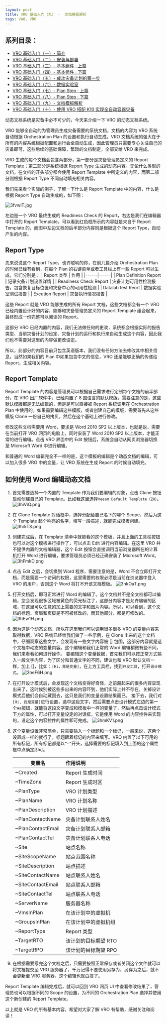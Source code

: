 ```yaml
---
layout: post
title: VRO 基础入门（九） -  文档模板解析
tags: VAO, VRO
---
```


## 系列目录：

- [VRO 基础入门（一）-  简介](https://blog.backupnext.cloud/_posts/2023-05-24-VRO-v6-Guide-01/)
- [VRO 基础入门（二）-  安装与部署](https://blog.backupnext.cloud/_posts/2023-05-25-VRO-v6-Guide-02/)
- [VRO 基础入门（三）-  基本组件 · 上篇](https://blog.backupnext.cloud/_posts/2023-05-26-VRO-v6-Guide-03/)
- [VRO 基础入门（四）-  基本组件 · 下篇](https://blog.backupnext.cloud/_posts/2023-05-26-VRO-v6-Guide-03/)
- [VRO 基础入门（五）-  成功灾备计划的第一步](https://blog.backupnext.cloud/_posts/2023-05-26-VRO-v6-Guide-03/)
- [VRO 基础入门（六）-  数据实验室](https://blog.backupnext.cloud/_posts/2023-05-26-VRO-v6-Guide-03/)
- [VRO 基础入门（七）-  Plan Step  · 上篇](https://blog.backupnext.cloud/_posts/2023-05-26-VRO-v6-Guide-03/)
- [VRO 基础入门（八）-  Plan Step  · 下篇](https://blog.backupnext.cloud/_posts/2023-05-26-VRO-v6-Guide-03/)
- [VRO 基础入门（九）-  文档模板解析](https://blog.backupnext.cloud/_posts/2023-05-26-VRO-v6-Guide-03/)
- [VRO 基础入门（十）-  使用 VRO 搭配 K10 实现全自动容器灾备](https://blog.backupnext.cloud/_posts/2023-05-26-VRO-v6-Guide-03/)

动态文档系统是灾备中必不可少的，今天来介绍一下 VRO 的动态文档系统。

VRO 能够全自动的为管理员生成灾备需要的系统文档，文档的内容为 VRO 系统自动根据 Orchestration Plan 的设置和执行自动生成。VRO 文档系统的强大在于所有的内容系统根据配置和运行会全自动生成，因此管理员只需要专心关注自己的灾备即可，这些后续的基础保障，繁琐的文档制定，全部交给 VRO 来完成。

VRO 生成的每个文档会包含两部分，第一部分是灾备管理员定义的 Report Template；第二部分是系统根据 Report Type 生成的动态内容。无论什么类型的文档，在文档的开头部分都会使用 Report Template 中所定义的内容，而第二部分则根据 Report Type 不同自动填充相关内容。

我们先来看个实际的例子，了解一下什么是 Report Template 中的内容，什么是根据 Report Type 自动生成的，如下图：

![3fvwlT.jpg](https://s2.ax1x.com/2020/03/03/3fvwlT.jpg)

左边是一个 VRO 最终生成的 Readiness Check 的 Report，右边是我们在编辑器中打开的 Report Template。可以看到红色框所示的内容就是来自于 Report Template 的，而图中左边文档的后半部分内容则是根据这个 Report Type，自动产生的内容。

## Report Type

先来说说这个 Report Type，也许聪明的你，在前几篇介绍 Orchestration Plan 的时候已经有看到，在每个 Plan 的右键菜单或者工具栏上有一些 Report 可以生成，它们分别是：
| Report 类型 | 作用 |
|------|------|
| Plan Definition Report | 记录灾备计划设置详情 |
| Readiness Check Report | 灾备计划可用性检测报告，包含恢复目标位置和灾备中心的可用性检测 |
| Datalab test Reort | 数据实验室测试报告 |
| Excution Report | 灾备执行情况报告 |

这些 Report 就是 VRO 能够生成的所有 Report 文档，这些文档都会有一个 VRO 已经内置设计好的内容，能够和灾备管理员定义的 Report Template 组合起来，最终形成一份完整可以阅读的 Report。

这部分 VRO 已经内置的内容，我们无法做任何的更改，系统都会根据实际的报告类型、当前灾备计划的设定、灾备计划的运行和执行来自动生成这个内容，因此我们也不需要对这里的内容做更改设定。

所以，此部分的内容目前只包含英语版本，我们没有任何方法去修改其中相关信息，当然如果我们的 Plan 中如果包含中文的信息，VRO 还是能够正确的传递给 Report，生成相关内容。

## Report Template

Report Template 的内容是管理员可以根据自己需求进行定制每个文档的前半部分，在 VRO 出厂软件中，已经内置了 8 国语言的默认模版，需要注意的是，这些默认模版都是无法编辑的，但是是可以直接被 Report 系统调用在 Orchestration Plan 中使用的。如果需要编辑这些模版，或者创建自己的模版，需要首先从这些模版 Clone 一份自己的拷贝，然后在这个基础上进行修改。

修改这些文档需要用 Word，要求是 Word 2010 SP2 以上版本，也就是说，需要在当前打开 VRO 网页的电脑上，同时安装了 Word 2010 SP2 以上版本，才能正常的进行编辑。点击 VRO 界面中的 Edit 按钮后，系统会自动从网页浏览器切换至 Microsoft Word 中进行编辑。

和普通的 Word 编辑完全不一样的是，这个模板的编辑是个动态文档的编辑，可以加入很多 VRO 中的变量，让 VRO 系统在生成 Report 的时候自动填充。

## 如何使用 Word 编辑动态文档

1. 首先需要选择一个内置的 Template 作为我们要编辑的对象，点击 Clone 按钮启动创建自己的 Template。比如我这里选择`Veeam Default Template（ZH）`。
   ![3hiViQ.png](https://s2.ax1x.com/2020/03/03/3hiViQ.png)
   
2. 在 Clone Template 对话框中，选择分配给自己名下的哪个 Scope，然后为这个 Template 起个响亮的名字，填写一段描述，就能完成模板创建。
   ![3hi5TS.png](https://s2.ax1x.com/2020/03/03/3hi5TS.png)

3. 创建完成后，在 Template 清单中就能看的这个模板，并且上面的工具栏按钮也可以对这个模板进行操作了，可以点击 Edit 进行内容编辑。在这里 VRO 并不提供内置的文档编辑器，这个 Edit 按钮会直接调用当前浏览器所在的计算机打开 Word 进行编辑，要求管理员必须已经正确安装了 Microsoft Word。
   ![3hFmkD.png](https://s2.ax1x.com/2020/03/03/3hFmkD.png)

4. 点击 Edit 之后，会切换到 Word 程序，需要注意的是，Word 不会立即打开文档，而是需要一个访问的权限，这里需要的权限必须是当前在浏览器中登入 VRO 的用户，否则这个 Word 将打不开该文档模板。
   ![3hkOaT.png](https://s2.ax1x.com/2020/03/03/3hkOaT.png)

5. 打开文档后，即可正常进行 Word 的编辑了。这个文档并不是全文档都可以编辑，您会发现很多区域被黄色的荧光标注了，这部分内容才是允许编辑的区域，在这里可以任意的加上需要的文字和图片内容。所以，可以看到，这个文档的标题、页眉和页脚是不可被修改的，而其他部分，都是可修改的。
   ![3hEw1H.png](https://s2.ax1x.com/2020/03/03/3hEw1H.png)

6. 因为这是个动态文档，所以在这里我们可以调用很多很多 VRO 的变量内容来取得数据，VRO 系统已经给我们做了一些示例，在 Clone 出来的这个文档中，仔细观察这些文字，会发现有一些文字内容被 [] 包围，这部分内容就是这个文档中动态的变量内容。这个编辑和我们正常的 Word 编辑稍微有些不同，我们来看看如何进行操作。
   要编辑这个变量数据，首先我们可以按正常方式输入一段文字内容，为了区分和普通文字的不同，建议也和 VRO 默认文档一样，加上 []，比如：`[Hi，我是变量]`，在上方工具栏，找到`开发工具`，打开`设计模式`。
   ![3heF6H.png](https://s2.ax1x.com/2020/03/03/3heF6H.png)

7. 在打开设计模式后，会发现这个文档变得好奇怪，之前藏起来的很多内容显现出来了，这时候别被这些多出来的内容吓到，他们实际上并不存在，关掉设计模式后他们会自动藏回去，这只是我们的变量设置结果而已。
   接下去，我们对`[Hi, 我是变量]`进行设置，选中这段文字，然后需要点击设计模式左边的第一个`Aa`按钮，就能将这段文字变成和模板中一样的变量了，然后再点击设计模式下方的属性，可以打开变量设定的对话框，它是使用 Word 的内容控件来实现的，设定这个内容控件的属性即可完成。
   ![3hmKV1.png](https://s2.ax1x.com/2020/03/03/3hmKV1.png)

8. 这个变量设置非常简单，只需要输入一个标题和一个标记，一般来说，这两个设置成一样的就行了，标题跟着标记的内容来填写。VRO 内置了以下可用的所有标记，所有标记都是以`“~”`开头，选择需要的标记填入到上面的这个属性框中点确定即可。

   | 变量名            | 作用说明             |
   | ----------------- | :------------------- |
   | ~Created          | Report 生成时间       |
   | ~TimeZone         | Report 生成时区       |
   | ~PlanType         | VRO 计划类型          |
   | ~PlanName         | VRO 计划名称          |
   | ~PlanDescription  | VRO 计划描述          |
   | ~PlanContactName  | 灾备计划联系人姓名   |
   | ~PlanContactEmail | 灾备计划联系人邮箱   |
   | ~PlanContactTel   | 灾备计划联系人电话   |
   | ~Site             | 站点名称             |
   | ~SiteScopeName    | 站点范围名称         |
   | ~SiteDescription  | 站点描述             |
   | ~SiteContactName  | 站点联系人姓名       |
   | ~SiteContactEmail | 站点联系人邮箱       |
   | ~SiteContactTel   | 站点联系人电话       |
   | ~ServerName       | 服务器名称           |
   | ~VmsInPlan        | 在该计划中的虚拟机   |
   | ~GroupsInPlan     | 在该计划中的虚拟机组 |
   | ~ReportType       | Report 类型           |
   | ~TargetRTO        | 该计划的目标期望 RTO  |
   | ~TargetRPO        | 该计划的目标期望 RPO  |

9. 在根据需要写完这个文档之后，只需要按照正常保存或者关闭这个文件就可以将文档提交至 VRO 服务器了，千万记得不要使用另存为，另存为之后，就不会更新至 VRO 服务器，这个编辑也就白搭了。

Report Template 编辑完成后，就可以回到 VRO 网页 UI 中查看修改结果了，管理员也可以根据不同的 Scope 的设置，为不同的 Orchestration Plan 选择并使用这个新创建的 Report Template。

以上就是 VRO 的所有基本内容，希望对大家了解 VRO 有帮助，感谢关注和阅读！
